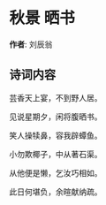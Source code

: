 # 秋景 晒书

**作者**: 刘辰翁

## 诗词内容

芸香天上宴，不到野人居。

见说星期夕，闲将腹晒书。

笑人操犊鼻，容我辟蟫鱼。

小勿欺椰子，中从著石渠。

从他便是懒，乞汝巧相如。

此日何堪负，余暄献纳疏。

